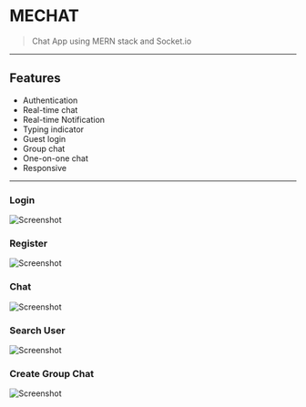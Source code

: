 # MECHAT 
> Chat App using MERN stack and Socket.io
 
 <hr/>
 
 ## Features
- Authentication
- Real-time chat
- Real-time Notification
- Typing indicator
- Guest login
- Group chat
- One-on-one chat
- Responsive

 <hr/>

### Login

![Screenshot](https://raw.github.com/imkhanh/mern-chatapp/master/screenshot/1.png)

### Register

![Screenshot](https://raw.github.com/imkhanh/mern-chatapp/master/screenshot/2.png)

### Chat

![Screenshot](https://raw.github.com/imkhanh/mern-chatapp/master/screenshot/4.png)

### Search User

![Screenshot](https://raw.github.com/imkhanh/mern-chatapp/master/screenshot/3.png)

### Create Group Chat

![Screenshot](https://raw.github.com/imkhanh/mern-chatapp/master/screenshot/4.png)


